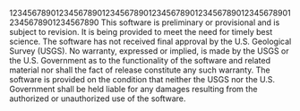 12345678901234567890123456789012345678901234567890123456789012345678901234567890
This software is preliminary or provisional and is subject to revision. It is 
being provided to meet the need for timely best science. The software has not 
received final approval by the U.S. Geological Survey (USGS). No warranty, 
expressed or implied, is made by the USGS or the U.S. Government as to the 
functionality of the software and related material nor shall the fact of release
constitute any such warranty. The software is provided on the condition that 
neither the USGS nor the U.S. Government shall be held liable for any damages 
resulting from the authorized or unauthorized use of the software.